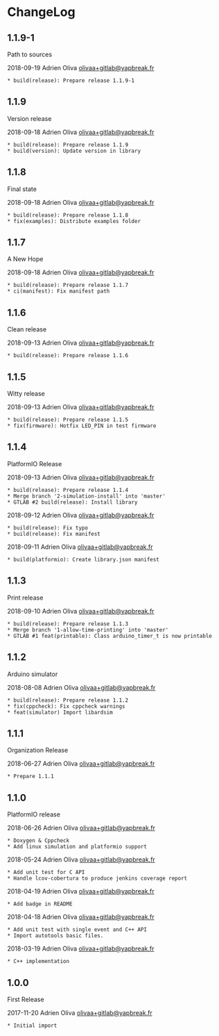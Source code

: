 # ChangeLog


## 1.1.9-1

Path to sources

2018-09-19	Adrien Oliva <olivaa+gitlab@yapbreak.fr>

	* build(release): Prepare release 1.1.9-1


## 1.1.9

Version release

2018-09-18	Adrien Oliva <olivaa+gitlab@yapbreak.fr>

	* build(release): Prepare release 1.1.9
	* build(version): Update version in library

## 1.1.8

Final state

2018-09-18	Adrien Oliva <olivaa+gitlab@yapbreak.fr>

	* build(release): Prepare release 1.1.8
	* fix(examples): Distribute examples folder

## 1.1.7

A New Hope

2018-09-18	Adrien Oliva <olivaa+gitlab@yapbreak.fr>

	* build(release): Prepare release 1.1.7
	* ci(manifest): Fix manifest path


## 1.1.6

Clean release

2018-09-13	Adrien Oliva <olivaa+gitlab@yapbreak.fr>

	* build(release): Prepare release 1.1.6

## 1.1.5

Witty release

2018-09-13	Adrien Oliva <olivaa+gitlab@yapbreak.fr>

	* build(release): Prepare release 1.1.5
	* fix(firmware): Hotfix LED_PIN in test firmware

## 1.1.4

PlatformIO Release

2018-09-13	Adrien Oliva <olivaa+gitlab@yapbreak.fr>

	* build(release): Prepare release 1.1.4
	* Merge branch '2-simulation-install' into 'master'
	* GTLAB #2 build(release): Install library

2018-09-12	Adrien Oliva <olivaa+gitlab@yapbreak.fr>

	* build(release): Fix typo
	* build(release): Fix manifest

2018-09-11	Adrien Oliva <olivaa+gitlab@yapbreak.fr>

	* build(platformio): Create library.json manifest


## 1.1.3

Print release

2018-09-10	Adrien Oliva <olivaa+gitlab@yapbreak.fr>

	* build(release): Prepare release 1.1.3
	* Merge branch '1-allow-time-printing' into 'master'
	* GTLAB #1 feat(printable): Class arduino_timer_t is now printable


## 1.1.2

Arduino simulator

2018-08-08	Adrien Oliva <olivaa+gitlab@yapbreak.fr>

	* build(release): Prepare release 1.1.2
	* fix(cppcheck): Fix cppcheck warnings
	* feat(simulator) Import libardsim


## 1.1.1

Organization Release

2018-06-27	Adrien Oliva <olivaa+gitlab@yapbreak.fr>

	* Prepare 1.1.1


## 1.1.0

PlatformIO release

2018-06-26	Adrien Oliva <olivaa+gitlab@yapbreak.fr>

	* Doxygen & Cppcheck
	* Add linux simulation and platformio support

2018-05-24	Adrien Oliva <olivaa+gitlab@yapbreak.fr>

	* Add unit test for C API
	* Handle lcov-cobertura to produce jenkins coverage report

2018-04-19	Adrien Oliva <olivaa+gitlab@yapbreak.fr>

	* Add badge in README

2018-04-18	Adrien Oliva <olivaa+gitlab@yapbreak.fr>

	* Add unit test with single event and C++ API
	* Import autotools basic files.

2018-03-19	Adrien Oliva <olivaa+gitlab@yapbreak.fr>

	* C++ implementation


## 1.0.0

First Release

2017-11-20	Adrien Oliva <olivaa+gitlab@yapbreak.fr>

	* Initial import

